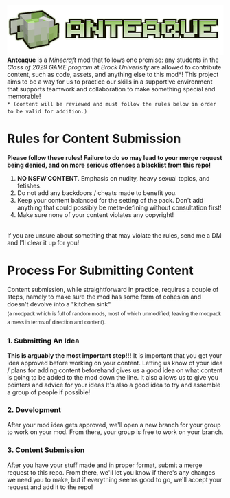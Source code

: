 ![](anteaque_banner.png)<br/>
**Anteaque** is a _Minecraft_ mod that follows one premise: any students in the _Class of 2029 GAME program_ at _Brock Univerisity_ are allowed to contribute content, such as code, assets, and anything else to this mod*! This project aims to be a way for us to practice our skills in a supportive environment that supports teamwork and collaboration to make something special and memorable!\
`* (content will be reviewed and must follow the rules below in order to be valid for addition.)`

# Rules for Content Submission
**Please follow these rules! Failure to do so may lead to your merge request being denied, and on more serious offenses a blacklist from this repo!**
1. **NO NSFW CONTENT**. Emphasis on nudity, heavy sexual topics, and fetishes.
2. Do not add any backdoors / cheats made to benefit you.
3. Keep your content balanced for the setting of the pack. Don't add anything that could possibly be meta-defining without consultation first!
4. Make sure none of your content violates any copyright!
<br/>
If you are unsure about something that may violate the rules, send me a DM and I'll clear it up for you!

# Process For Submitting Content
Content submission, while straightforward in practice, requires a couple of steps, namely to make sure the mod has some form of cohesion and doesn't devolve into a "kitchen sink"\
<sub>(a modpack which is full of random mods, most of which unmodified, leaving the modpack a mess in terms of direction and content).<sub/>

### 1. Submitting An Idea
**This is arguably the most important step!!!** It is important that you get your idea approved before working on your content. Letting us know of your idea / plans for adding content beforehand gives us a good idea on what content is going to be added to the mod down the line. It also allows us to give you pointers and advice for your ideas It's also a good idea to try and assemble a group of people if possible!

### 2. Development
After your mod idea gets approved, we'll open a new branch for your group to work on your mod. From there, your group is free to work on your branch.

### 3. Content Submission
After you have your stuff made and in proper format, submit a merge request to this repo. From there, we'll let you know if there's any changes we need you to make, but if everything seems good to go, we'll accept your request and add it to the repo!
